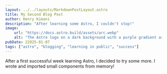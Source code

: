 ```yaml
---
layout: ../../layouts/MarkdownPostLayout.astro
title: My Second Blog Post
author: Henry Kimani
description: "After learning some Astro, I couldn't stop!"
image: 
    url: "https://docs.astro.build/assets/arc.webp"
    alt: "The Astro logo on a dark background with a purple gradient arc."
pubDate: 22025-01-07
tags: ["astro", "blogging", "learning in public", "success"]
---
```


After a first successful week learning Astro, I decided to try some more. I
wrote and imported small components from memory!



